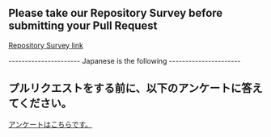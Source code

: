 ## Please take our Repository Survey before submitting your Pull Request

[Repository Survey link](https://forms.gle/7daaqXS3iWGjTS2N7)

---------------------- Japanese is the following ----------------------

## プルリクエストをする前に、以下のアンケートに答えてください。

[アンケートはこちらです。](https://forms.gle/St8yxR4R61Q8nJut6)
